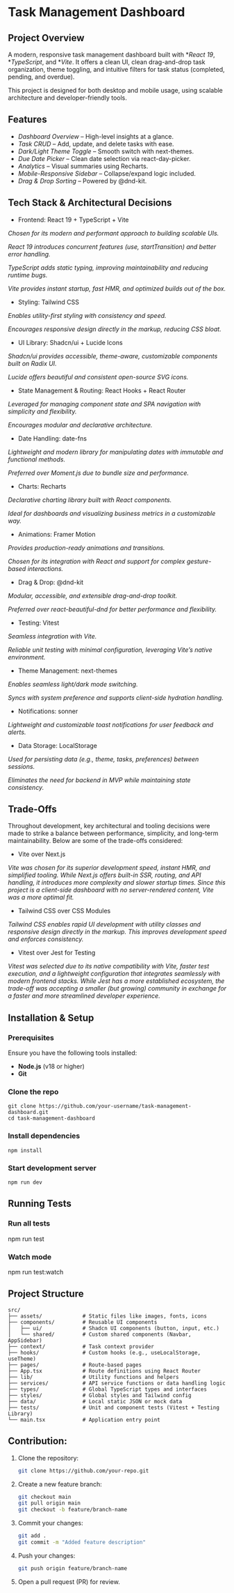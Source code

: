 # Task Management Dashboard

## Project Overview
A modern, responsive task management dashboard built with **React 19*, **TypeScript*, and **Vite*. It offers a clean UI, clean drag-and-drop task organization, theme toggling, and intuitive filters for task status (completed, pending, and overdue).

This project is designed for both desktop and mobile usage, using scalable architecture and developer-friendly tools.



## Features

- *Dashboard Overview* – High-level insights at a glance.
- *Task CRUD* – Add, update, and delete tasks with ease.
- *Dark/Light Theme Toggle* – Smooth switch with next-themes.
- *Due Date Picker* – Clean date selection via react-day-picker.
- *Analytics* – Visual summaries using Recharts.
- *Mobile-Responsive Sidebar* – Collapse/expand logic included.
- *Drag & Drop Sorting* – Powered by @dnd-kit.



## Tech Stack & Architectural Decisions

- Frontend: React 19 + TypeScript + Vite

*Chosen for its modern and performant approach to building scalable UIs.*

*React 19 introduces concurrent features (use, startTransition) and better error handling.*

*TypeScript adds static typing, improving maintainability and reducing runtime bugs.*

*Vite provides instant startup, fast HMR, and optimized builds out of the box.*




- Styling: Tailwind CSS

*Enables utility-first styling with consistency and speed.*

*Encourages responsive design directly in the markup, reducing CSS bloat.*



- UI Library: Shadcn/ui + Lucide Icons

*Shadcn/ui provides accessible, theme-aware, customizable components built on Radix UI.*

*Lucide offers beautiful and consistent open-source SVG icons.*



- State Management & Routing: React Hooks + React Router

*Leveraged for managing component state and SPA navigation with simplicity and flexibility.*

*Encourages modular and declarative architecture.*



- Date Handling: date-fns

*Lightweight and modern library for manipulating dates with immutable and functional methods.*

*Preferred over Moment.js due to bundle size and performance.*



- Charts: Recharts

*Declarative charting library built with React components.*

*Ideal for dashboards and visualizing business metrics in a customizable way.*



- Animations: Framer Motion

*Provides production-ready animations and transitions.*

*Chosen for its integration with React and support for complex gesture-based interactions.*



- Drag & Drop: @dnd-kit

*Modular, accessible, and extensible drag-and-drop toolkit.*

*Preferred over react-beautiful-dnd for better performance and flexibility.*



- Testing: Vitest

*Seamless integration with Vite.*

*Reliable unit testing with minimal configuration, leveraging Vite’s native environment.*



- Theme Management: next-themes

*Enables seamless light/dark mode switching.*

*Syncs with system preference and supports client-side hydration handling.*



- Notifications: sonner

*Lightweight and customizable toast notifications for user feedback and alerts.*



- Data Storage: LocalStorage

*Used for persisting data (e.g., theme, tasks, preferences) between sessions.*

*Eliminates the need for backend in MVP while maintaining state consistency.*



## Trade-Offs

Throughout development, key architectural and tooling decisions were made to strike a balance between performance, simplicity, and long-term maintainability. Below are some of the trade-offs considered:

- Vite over Next.js

*Vite was chosen for its superior development speed, instant HMR, and simplified tooling. While Next.js offers built-in SSR, routing, and API handling, it introduces more complexity and slower startup times. Since this project is a client-side dashboard with no server-rendered content, Vite was a more optimal fit.*


- Tailwind CSS over CSS Modules

*Tailwind CSS enables rapid UI development with utility classes and responsive design directly in the markup. This improves development speed and enforces consistency.*


- Vitest over Jest for Testing

*Vitest was selected due to its native compatibility with Vite, faster test execution, and a lightweight configuration that integrates seamlessly with modern frontend stacks. While Jest has a more established ecosystem, the trade-off was accepting a smaller (but growing) community in exchange for a faster and more streamlined developer experience.*


## Installation & Setup

### Prerequisites
Ensure you have the following tools installed:
- **Node.js** (v18 or higher)
- **Git**

### Clone the repo
```
git clone https://github.com/your-username/task-management-dashboard.git
cd task-management-dashboard
```

### Install dependencies
```
npm install
```

### Start development server
```
npm run dev

```



## Running Tests

### Run all tests
npm run test

### Watch mode
npm run test:watch



## Project Structure

```
src/
├── assets/             # Static files like images, fonts, icons
├── components/         # Reusable UI components
│   ├── ui/             # Shadcn UI components (button, input, etc.)
│   └── shared/         # Custom shared components (Navbar, AppSidebar)
├── context/            # Task context provider
├── hooks/              # Custom hooks (e.g., useLocalStorage, useTheme)
├── pages/              # Route-based pages
├── App.tsx             # Route definitions using React Router
├── lib/                # Utility functions and helpers
├── services/           # API service functions or data handling logic
├── types/              # Global TypeScript types and interfaces
├── styles/             # Global styles and Tailwind config
├── data/               # Local static JSON or mock data
├── tests/              # Unit and component tests (Vitest + Testing Library)
└── main.tsx            # Application entry point
```



## Contribution:
1. Clone the repository:
   ```bash
   git clone https://github.com/your-repo.git
2. Create a new feature branch:
   ```bash
   git checkout main
   git pull origin main
   git checkout -b feature/branch-name
3. Commit your changes:
   ```bash
   git add .
   git commit -m "Added feature description"
4. Push your changes:
   ```bash
   git push origin feature/branch-name
5. Open a pull request (PR) for review.
